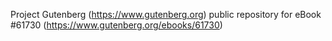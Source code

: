Project Gutenberg (https://www.gutenberg.org) public repository for eBook #61730 (https://www.gutenberg.org/ebooks/61730)
